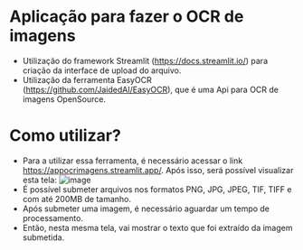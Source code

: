 <h1>Aplicação para fazer o OCR de imagens</h1>

* Utilização do framework Streamlit (https://docs.streamlit.io/) para criação da interface de upload do arquivo.
* Utilização da ferramenta EasyOCR (https://github.com/JaidedAI/EasyOCR), que é uma Api para OCR de imagens OpenSource.
  
<h1>Como utilizar?</h1>

* Para a utilizar essa ferramenta, é necessário acessar o link https://appocrimagens.streamlit.app/. Após isso, será possível visualizar esta tela:
  ![image](https://github.com/user-attachments/assets/22d5d5d2-e64e-4791-993b-a1723ec45cc6)
* É possível submeter arquivos nos formatos PNG, JPG, JPEG, TIF, TIFF e com até 200MB de tamanho.
* Após submeter uma imagem, é necessário aguardar um tempo de processamento.
* Então, nesta mesma tela, vai mostrar o texto que foi extraído da imagem submetida.

